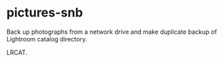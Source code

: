 # pictures-snb
Back up photographs from a network drive and make duplicate backup of Lightroom catalog directory.




LRCAT.
